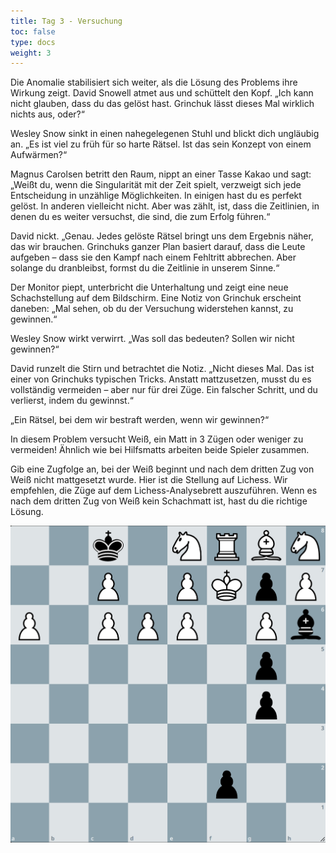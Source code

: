 ```yaml
---
title: Tag 3 - Versuchung
toc: false
type: docs
weight: 3
---
```

Die Anomalie stabilisiert sich weiter, als die Lösung des Problems ihre Wirkung zeigt. David Snowell atmet aus und schüttelt den Kopf. „Ich kann nicht glauben, dass du das gelöst hast. Grinchuk lässt dieses Mal wirklich nichts aus, oder?“

Wesley Snow sinkt in einen nahegelegenen Stuhl und blickt dich ungläubig an. „Es ist viel zu früh für so harte Rätsel. Ist das sein Konzept von einem Aufwärmen?“

Magnus Carolsen betritt den Raum, nippt an einer Tasse Kakao und sagt: „Weißt du, wenn die Singularität mit der Zeit spielt, verzweigt sich jede Entscheidung in unzählige Möglichkeiten. In einigen hast du es perfekt gelöst. In anderen vielleicht nicht. Aber was zählt, ist, dass die Zeitlinien, in denen du es weiter versuchst, die sind, die zum Erfolg führen.“

David nickt. „Genau. Jedes gelöste Rätsel bringt uns dem Ergebnis näher, das wir brauchen. Grinchuks ganzer Plan basiert darauf, dass die Leute aufgeben – dass sie den Kampf nach einem Fehltritt abbrechen. Aber solange du dranbleibst, formst du die Zeitlinie in unserem Sinne.“

Der Monitor piept, unterbricht die Unterhaltung und zeigt eine neue Schachstellung auf dem Bildschirm. Eine Notiz von Grinchuk erscheint daneben: „Mal sehen, ob du der Versuchung widerstehen kannst, zu gewinnen.“

Wesley Snow wirkt verwirrt. „Was soll das bedeuten? Sollen wir nicht gewinnen?“

David runzelt die Stirn und betrachtet die Notiz. „Nicht dieses Mal. Das ist einer von Grinchuks typischen Tricks. Anstatt mattzusetzen, musst du es vollständig vermeiden – aber nur für drei Züge. Ein falscher Schritt, und du verlierst, indem du gewinnst.“

„Ein Rätsel, bei dem wir bestraft werden, wenn wir gewinnen?“

In diesem Problem versucht Weiß, ein Matt in 3 Zügen oder weniger zu vermeiden! Ähnlich wie bei Hilfsmatts arbeiten beide Spieler zusammen.

Gib eine Zugfolge an, bei der Weiß beginnt und nach dem dritten Zug von Weiß nicht mattgesetzt wurde. Hier ist die Stellung auf Lichess. Wir empfehlen, die Züge auf dem Lichess-Analysebrett auszuführen. Wenn es nach dem dritten Zug von Weiß kein Schachmatt ist, hast du die richtige Lösung.

![Stellung Tag 3](/2024/day3.jpg "2k1NRBN/2P1PKpP/P1PPP1Pb/6p1/6p1/8/5p2/8 w - - 0 1")

